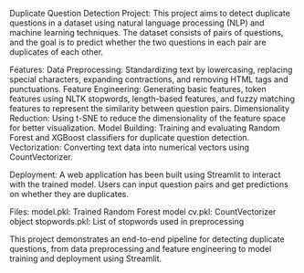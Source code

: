 Duplicate Question Detection Project:
This project aims to detect duplicate questions in a dataset using natural language processing (NLP) and machine learning techniques. The dataset consists of pairs of questions, and the goal is to predict whether the two questions in each pair are duplicates of each other.

Features:
Data Preprocessing: Standardizing text by lowercasing, replacing special characters, expanding contractions, and removing HTML tags and punctuations.
Feature Engineering: Generating basic features, token features using NLTK stopwords, length-based features, and fuzzy matching features to represent the similarity between question pairs.
Dimensionality Reduction: Using t-SNE to reduce the dimensionality of the feature space for better visualization.
Model Building: Training and evaluating Random Forest and XGBoost classifiers for duplicate question detection.
Vectorization: Converting text data into numerical vectors using CountVectorizer.

Deployment:
A web application has been built using Streamlit to interact with the trained model. Users can input question pairs and get predictions on whether they are duplicates.

Files:
model.pkl: Trained Random Forest model
cv.pkl: CountVectorizer object
stopwords.pkl: List of stopwords used in preprocessing

This project demonstrates an end-to-end pipeline for detecting duplicate questions, from data preprocessing and feature engineering to model training and deployment using Streamlit.
